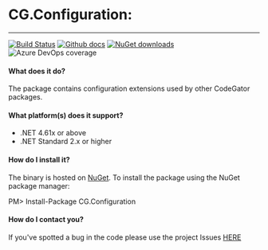 # CG.Configuration: 
---
[![Build Status](https://dev.azure.com/codegator/CG.Configuration/_apis/build/status/CodeGator.CG.Configuration?branchName=master)](https://dev.azure.com/codegator/CG.Configuration/_build/latest?definitionId=1&branchName=master)
[![Github docs](https://img.shields.io/static/v1?label=Documentation&message=online&color=blue)](https://codegator.github.io/CG.Configuration/index.html)
[![NuGet downloads](https://img.shields.io/nuget/dt/CG.Configuration.svg?style=flat)](https://nuget.org/packages/CG.Configuration)
![Azure DevOps coverage](https://img.shields.io/azure-devops/coverage/codegator/CG.Configuration/3)

#### What does it do?
The package contains configuration extensions used by other CodeGator packages.

#### What platform(s) does it support?
* .NET 4.61x or above
* .NET Standard 2.x or higher

#### How do I install it?
The binary is hosted on [NuGet](https://www.nuget.org/packages/CG.Configuration/). To install the package using the NuGet package manager:

PM> Install-Package CG.Configuration

#### How do I contact you?
If you've spotted a bug in the code please use the project Issues [HERE](https://github.com/CodeGator/CG.Configuration/issues)

